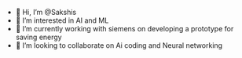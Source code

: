 - 👋 Hi, I’m @Sakshis
- 👀 I’m interested in AI and ML
- 🌱 I’m currently working with siemens on developing a prototype for saving energy
- 💞️ I’m looking to collaborate on Ai coding and Neural networking 

<!---
Sakshishh/Sakshishh is a ✨ special ✨ repository because its `README.md` (this file) appears on your GitHub profile.
You can click the Preview link to take a look at your changes.
--->
